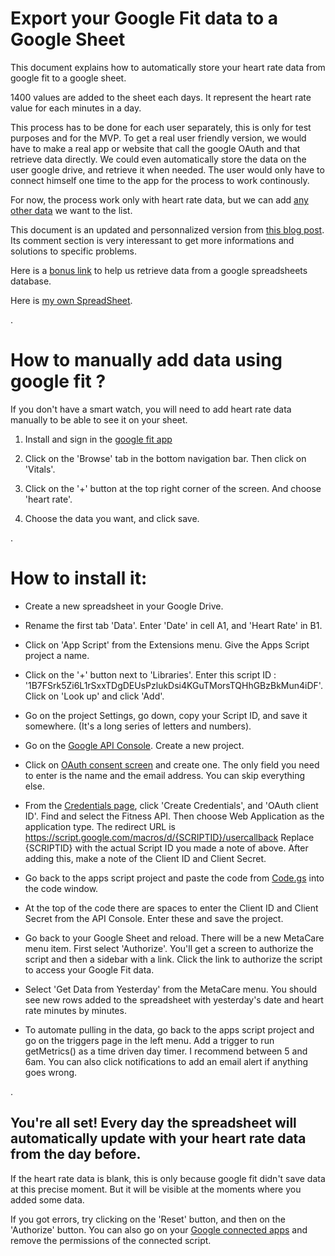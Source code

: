 # Export your Google Fit data to a Google Sheet
This document explains how to automatically store your heart rate data from google fit to a google sheet.

1400 values are added to the sheet each days. It represent the heart rate value for each minutes in a day.

This process has to be done for each user separately, this is only for test purposes and for the MVP. To get a real user friendly version, we would have to make a real app or website that call the google OAuth and that retrieve data directly. We could even automatically store the data on the user google drive, and retrieve it when needed. The user would only have to connect himself one time to the app for the process to work continously.

For now, the process work only with heart rate data, but we can add  [any other data](https://developers.google.com/fit/rest/v1/reference/users/dataSources/list?apix_params=%7B%22userId%22%3A%22me%22%7D#auth) we want to the list. 

This document is an updated and personnalized version from [this blog post](https://ithoughthecamewithyou.com/post/export-google-fit-daily-steps-to-a-google-sheet). Its comment section is very interessant to get more informations and solutions to specific problems.

Here is a [bonus link](https://www.youtube.com/watch?v=K6Vcfm7TA5U) to help us retrieve data from a google spreadsheets database.


Here is [my own SpreadSheet](https://docs.google.com/spreadsheets/d/12CTPTdHFmDSurdKtTZ0iR_dFSFZgWwyHsUUgnZ6olfE).

.

# How to manually add data using google fit ?
If you don't have a smart watch, you will need to add heart rate data manually to be able to see it on your sheet.

1) Install and sign in the [google fit app](https://play.google.com/store/apps/details?id=com.google.android.apps.fitness)


2) Click on the 'Browse' tab in the bottom navigation bar. Then click on 'Vitals'.

3) Click on the '+' button at the top right corner of the screen. And choose 'heart rate'.

4) Choose the data you want, and click save.

.

# How to install it:

- Create a new spreadsheet in your Google Drive.

- Rename the first tab 'Data'. Enter 'Date' in cell A1, and 'Heart Rate' in B1.

- Click on 'App Script' from the Extensions menu. Give the Apps Script project a name.

- Click on the '+' button next to 'Libraries'. Enter this script ID : '1B7FSrk5Zi6L1rSxxTDgDEUsPzlukDsi4KGuTMorsTQHhGBzBkMun4iDF'. Click on 'Look up' and click 'Add'.

- Go on the project Settings, go down, copy your Script ID, and save it somewhere. (It's a long series of letters and numbers).

- Go on the [Google API Console](https://console.cloud.google.com/apis/dashboard). Create a new project. 

- Click on [OAuth consent screen](https://console.cloud.google.com/apis/credentials/consent) and create one. The only field you need to enter is the name and the email address. You can skip everything else.

- From the [Credentials page](https://console.cloud.google.com/apis/credentials), click 'Create Credentials', and 'OAuth client ID'. Find and select the Fitness API. Then choose Web Application as the application type. The redirect URL is https://script.google.com/macros/d/{SCRIPTID}/usercallback Replace {SCRIPTID} with the actual Script ID you made a note of above. After adding this, make a note of the Client ID and Client Secret.

- Go back to the apps script project and paste the code from [Code.gs](https://github.com/meta-care/fit-to-sheets/blob/main/Code.gs) into the code window.

- At the top of the code there are spaces to enter the Client ID and Client Secret from the API Console. Enter these and save the project.

- Go back to your Google Sheet and reload. There will be a new MetaCare menu item. First select 'Authorize'. You'll get a screen to authorize the script and then a sidebar with a link. Click the link to authorize the script to access your Google Fit data.

- Select 'Get Data from Yesterday' from the MetaCare menu. You should see new rows added to the spreadsheet with yesterday's date and heart rate minutes by minutes. 

- To automate pulling in the data, go back to the apps script project and go on the triggers page in the left menu. Add a trigger to run getMetrics() as a time driven day timer. I recommend between 5 and 6am. You can also click notifications to add an email alert if anything goes wrong.

.

## You're all set! Every day the spreadsheet will automatically update with your heart rate data from the day before.

If the heart rate data is blank, this is only because google fit didn't save data at this precise moment. But it will be visible at the moments where you added some data.

If you got errors, try clicking on the 'Reset' button, and then on the 'Authorize' button. You can also go on your [Google connected apps](https://myaccount.google.com/permissions) and remove the permissions of the connected script.
